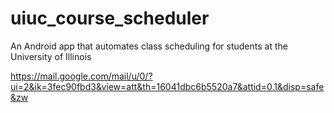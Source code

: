 # uiuc_course_scheduler
An Android app that automates class scheduling for students at the University of Illinois

https://mail.google.com/mail/u/0/?ui=2&ik=3fec90fbd3&view=att&th=16041dbc6b5520a7&attid=0.1&disp=safe&zw
